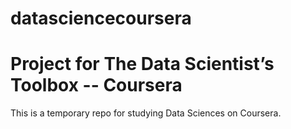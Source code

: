 # datasciencecoursera
Project for The Data Scientist’s Toolbox -- Coursera
==========
This is a temporary repo for studying Data Sciences on Coursera.
